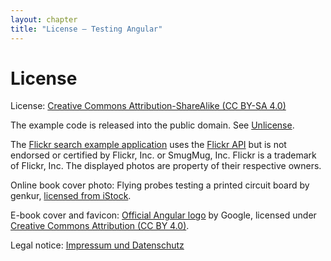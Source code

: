 ```yaml
---
layout: chapter
title: "License – Testing Angular"
---
```


# License

License: <a rel="license" href="https://creativecommons.org/licenses/by-sa/4.0/">Creative Commons Attribution-ShareAlike (CC BY-SA 4.0)</a>

The example code is released into the public domain. See [Unlicense](https://unlicense.org/).

The [Flickr search example application](https://github.com/9elements/angular-flickr-search) uses the [Flickr API](https://www.flickr.com/services/api/) but is not endorsed or certified by Flickr, Inc. or SmugMug, Inc. Flickr is a trademark of Flickr, Inc. The displayed photos are property of their respective owners.

Online book cover photo: Flying probes testing a printed circuit board by genkur, [licensed from iStock](https://www.istockphoto.com/photo/printed-circuit-board-during-a-flying-probe-test-gm1144549508-307752215).

E-book cover and favicon: [Official Angular logo](https://angular.io/presskit) by Google, licensed under [Creative Commons Attribution (CC BY 4.0)](https://creativecommons.org/licenses/by/4.0/).

Legal notice: <a href="https://molily.de/impressum/" lang="de" hreflang="de">Impressum und Datenschutz</a>
